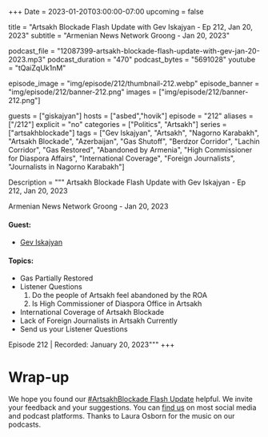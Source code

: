 +++
Date = 2023-01-20T03:00:00-07:00
upcoming = false

title = "Artsakh Blockade Flash Update with Gev Iskajyan - Ep 212, Jan 20, 2023"
subtitle = "Armenian News Network Groong - Jan 20, 2023"

podcast_file = "12087399-artsakh-blockade-flash-update-with-gev-jan-20-2023.mp3"
podcast_duration = "470"
podcast_bytes = "5691028"
youtube = "tQaiZqUk1nM"

episode_image = "img/episode/212/thumbnail-212.webp"
episode_banner = "img/episode/212/banner-212.png"
images = ["img/episode/212/banner-212.png"]

guests = ["giskajyan"]
hosts = ["asbed","hovik"]
episode = "212"
aliases = ["/212"]
explicit = "no"
categories = ["Politics", "Artsakh"]
series = ["artsakhblockade"]
tags = ["Gev Iskajyan", "Artsakh", "Nagorno Karabakh", "Artsakh Blockade", "Azerbaijan", "Gas Shutoff", "Berdzor Corridor", "Lachin Corridor", "Gas Restored", "Abandoned by Armenia", "High Commissioner for Diaspora Affairs", "International Coverage", "Foreign Journalists", "Journalists in Nagorno Karabakh"]

Description = """
Artsakh Blockade Flash Update with Gev Iskajyan - Ep 212, Jan 20, 2023

Armenian News Network Groong - Jan 20, 2023

#### Guest: 
* [Gev Iskajyan](/guest/giskajyan)

#### Topics:
* Gas Partially Restored
* Listener Questions
    1. Do the people of Artsakh feel abandoned by the ROA
    2. Is High Commissioner of Diaspora Office in Artsakh
* International Coverage of Artsakh Blockade
* Lack of Foreign Journalists in Artsakh Currently
* Send us your Listener Questions

Episode 212 | Recorded: January 20, 2023"""
+++


# Wrap-up

We hope you found our [#ArtsakhBlockade Flash Update](https://podcasts.groong.org/) helpful. We invite your feedback and your suggestions. You can [find us](https://linktr.ee/groong) on most social media and podcast platforms. Thanks to Laura Osborn for the music on our podcasts.
